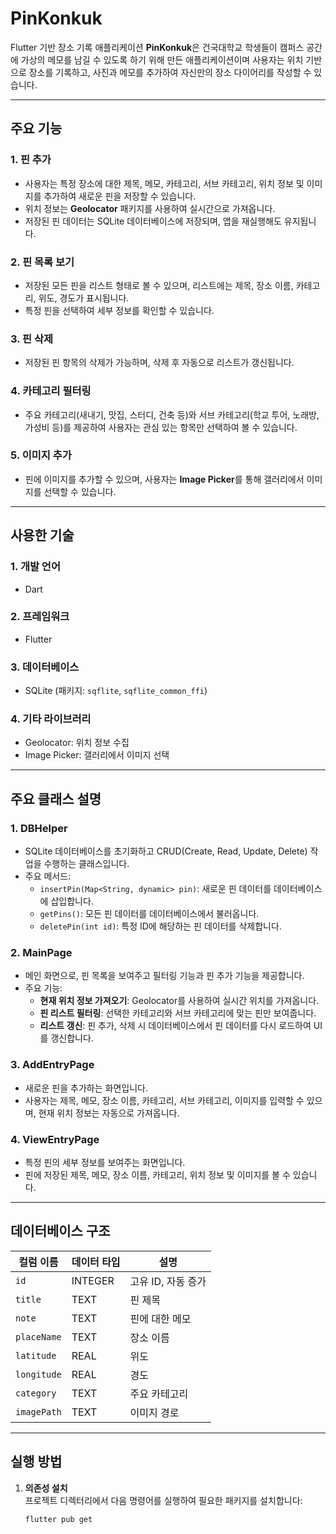 # PinKonkuk

Flutter 기반 장소 기록 애플리케이션 **PinKonkuk**은 
건국대학교 학생들이 캠퍼스 공간에 가상의 메모를 남길 수 있도록 하기 위해 만든 애플리케이션이며
사용자는 위치 기반으로 장소를 기록하고, 사진과 메모를 추가하여 자신만의 장소 다이어리를 작성할 수 있습니다.

---

## 주요 기능

### 1. **핀 추가**
- 사용자는 특정 장소에 대한 제목, 메모, 카테고리, 서브 카테고리, 위치 정보 및 이미지를 추가하여 새로운 핀을 저장할 수 있습니다.
- 위치 정보는 **Geolocator** 패키지를 사용하여 실시간으로 가져옵니다.
- 저장된 핀 데이터는 SQLite 데이터베이스에 저장되며, 앱을 재실행해도 유지됩니다.

### 2. **핀 목록 보기**
- 저장된 모든 핀을 리스트 형태로 볼 수 있으며, 리스트에는 제목, 장소 이름, 카테고리, 위도, 경도가 표시됩니다.
- 특정 핀을 선택하여 세부 정보를 확인할 수 있습니다.

### 3. **핀 삭제**
- 저장된 핀 항목의 삭제가 가능하며, 삭제 후 자동으로 리스트가 갱신됩니다.

### 4. **카테고리 필터링**
- 주요 카테고리(새내기, 맛집, 스터디, 건축 등)와 서브 카테고리(학교 투어, 노래방, 가성비 등)를 제공하여 사용자는 관심 있는 항목만 선택하여 볼 수 있습니다.

### 5. **이미지 추가**
- 핀에 이미지를 추가할 수 있으며, 사용자는 **Image Picker**를 통해 갤러리에서 이미지를 선택할 수 있습니다.

---

## 사용한 기술

### 1. **개발 언어**
- Dart

### 2. **프레임워크**
- Flutter

### 3. **데이터베이스**
- SQLite (패키지: `sqflite`, `sqflite_common_ffi`)

### 4. **기타 라이브러리**
- Geolocator: 위치 정보 수집
- Image Picker: 갤러리에서 이미지 선택

---

## 주요 클래스 설명

### 1. **DBHelper**
- SQLite 데이터베이스를 초기화하고 CRUD(Create, Read, Update, Delete) 작업을 수행하는 클래스입니다.
- 주요 메서드:
  - `insertPin(Map<String, dynamic> pin)`: 새로운 핀 데이터를 데이터베이스에 삽입합니다.
  - `getPins()`: 모든 핀 데이터를 데이터베이스에서 불러옵니다.
  - `deletePin(int id)`: 특정 ID에 해당하는 핀 데이터를 삭제합니다.

### 2. **MainPage**
- 메인 화면으로, 핀 목록을 보여주고 필터링 기능과 핀 추가 기능을 제공합니다.
- 주요 기능:
  - **현재 위치 정보 가져오기**: Geolocator를 사용하여 실시간 위치를 가져옵니다.
  - **핀 리스트 필터링**: 선택한 카테고리와 서브 카테고리에 맞는 핀만 보여줍니다.
  - **리스트 갱신**: 핀 추가, 삭제 시 데이터베이스에서 핀 데이터를 다시 로드하여 UI를 갱신합니다.

### 3. **AddEntryPage**
- 새로운 핀을 추가하는 화면입니다.
- 사용자는 제목, 메모, 장소 이름, 카테고리, 서브 카테고리, 이미지를 입력할 수 있으며, 현재 위치 정보는 자동으로 가져옵니다.

### 4. **ViewEntryPage**
- 특정 핀의 세부 정보를 보여주는 화면입니다.
- 핀에 저장된 제목, 메모, 장소 이름, 카테고리, 위치 정보 및 이미지를 볼 수 있습니다.

---

## 데이터베이스 구조

| 컬럼 이름   | 데이터 타입 | 설명                |
|-------------|-------------|---------------------|
| `id`        | INTEGER     | 고유 ID, 자동 증가  |
| `title`     | TEXT        | 핀 제목             |
| `note`      | TEXT        | 핀에 대한 메모      |
| `placeName` | TEXT        | 장소 이름           |
| `latitude`  | REAL        | 위도                |
| `longitude` | REAL        | 경도                |
| `category`  | TEXT        | 주요 카테고리       |
| `imagePath` | TEXT        | 이미지 경로         |

---

## 실행 방법

1. **의존성 설치**  
   프로젝트 디렉터리에서 다음 명령어를 실행하여 필요한 패키지를 설치합니다:
   ```bash
   flutter pub get
